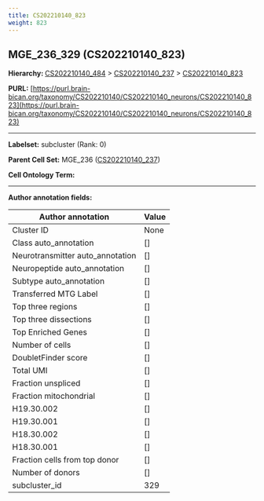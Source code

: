 ```yaml
---
title: CS202210140_823
weight: 823
---
```

## MGE_236_329 (CS202210140_823)
<b>Hierarchy: </b>
[CS202210140_484](../CS202210140_484) >
[CS202210140_237](../CS202210140_237) >
[CS202210140_823](../CS202210140_823)

**PURL:** [https://purl.brain-bican.org/taxonomy/CS202210140/CS202210140_neurons/CS202210140_823](https://purl.brain-bican.org/taxonomy/CS202210140/CS202210140_neurons/CS202210140_823)

---


**Labelset:** subcluster (Rank: 0)

**Parent Cell Set:** MGE_236 ([CS202210140_237](../CS202210140_237))



**Cell Ontology Term:** 

[MARKER GENES.]: #


---

[TRANSFERRED ANNOTATIONS.]: #


[AUTHOR ANNOTATION FIELDS.]: #


**Author annotation fields:**

| Author annotation | Value |
|-------------------|-------|
|Cluster ID|None|
|Class auto_annotation|[]|
|Neurotransmitter auto_annotation|[]|
|Neuropeptide auto_annotation|[]|
|Subtype auto_annotation|[]|
|Transferred MTG Label|[]|
|Top three regions|[]|
|Top three dissections|[]|
|Top Enriched Genes|[]|
|Number of cells|[]|
|DoubletFinder score|[]|
|Total UMI|[]|
|Fraction unspliced|[]|
|Fraction mitochondrial|[]|
|H19.30.002|[]|
|H19.30.001|[]|
|H18.30.002|[]|
|H18.30.001|[]|
|Fraction cells from top donor|[]|
|Number of donors|[]|
|subcluster_id|329|

